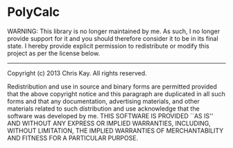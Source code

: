 PolyCalc
========

WARNING: This library is no longer maintained by me. As such, I no longer provide support for it and you should therefore consider it to be in its final state. I hereby provide explicit permission to redistribute or modify this project as per the license below. 

----------------

Copyright (c) 2013 Chris Kay.
All rights reserved.

Redistribution and use in source and binary forms are permitted
provided that the above copyright notice and this paragraph are
duplicated in all such forms and that any documentation,
advertising materials, and other materials related to such
distribution and use acknowledge that the software was developed
by me.
THIS SOFTWARE IS PROVIDED ``AS IS'' AND WITHOUT ANY EXPRESS OR
IMPLIED WARRANTIES, INCLUDING, WITHOUT LIMITATION, THE IMPLIED
WARRANTIES OF MERCHANTABILITY AND FITNESS FOR A PARTICULAR PURPOSE.

